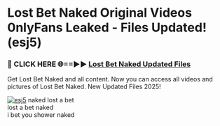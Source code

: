 # Lost Bet Naked Original Videos 0nlyFans Leaked - Files Updated! (esj5)

<h3>🔴 CLICK HERE 🌐==►► <a href="https://tinyurl.com/up5wt9bj" rel="nofollow">Lost Bet Naked Updated Files</a></h3>

Get Lost Bet Naked and all content. Now you can access all videos and pictures of Lost Bet Naked. New Updated Files 2025!

[![esj5](https://i.imgur.com/ABiUzMV.gif)](https://tinyurl.com/up5wt9bj)
naked lost a bet<br>
lost a bet naked<br>
i bet you shower naked